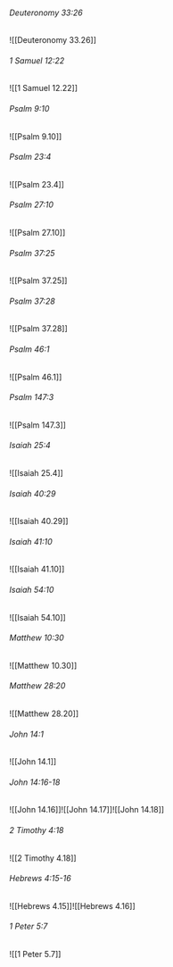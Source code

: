 ###### Deuteronomy 33:26

![[Deuteronomy 33.26]]

###### 1 Samuel 12:22

![[1 Samuel 12.22]]

###### Psalm 9:10

![[Psalm 9.10]]

###### Psalm 23:4

![[Psalm 23.4]]

###### Psalm 27:10

![[Psalm 27.10]]

###### Psalm 37:25

![[Psalm 37.25]]

###### Psalm 37:28

![[Psalm 37.28]]

###### Psalm 46:1

![[Psalm 46.1]]

###### Psalm 147:3

![[Psalm 147.3]]

###### Isaiah 25:4

![[Isaiah 25.4]]

###### Isaiah 40:29

![[Isaiah 40.29]]

###### Isaiah 41:10

![[Isaiah 41.10]]

###### Isaiah 54:10

![[Isaiah 54.10]]

###### Matthew 10:30

![[Matthew 10.30]]

###### Matthew 28:20

![[Matthew 28.20]]

###### John 14:1

![[John 14.1]]

###### John 14:16-18

![[John 14.16]]![[John 14.17]]![[John 14.18]]

###### 2 Timothy 4:18

![[2 Timothy 4.18]]

###### Hebrews 4:15-16

![[Hebrews 4.15]]![[Hebrews 4.16]]

###### 1 Peter 5:7

![[1 Peter 5.7]]